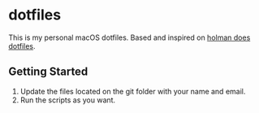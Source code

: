 # dotfiles

This is my personal macOS dotfiles. Based and inspired on <a href="https://github.com/holman/dotfiles">holman does dotfiles</a>.

## Getting Started

1. Update the files located on the git folder with your name and email.
2. Run the scripts as you want.
